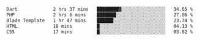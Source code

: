<!--START_SECTION:waka-->

```txt
Dart             2 hrs 37 mins   ████████▓░░░░░░░░░░░░░░░░   34.65 %
PHP              2 hrs 6 mins    ███████░░░░░░░░░░░░░░░░░░   27.86 %
Blade Template   1 hr 47 mins    ██████░░░░░░░░░░░░░░░░░░░   23.74 %
HTML             18 mins         █░░░░░░░░░░░░░░░░░░░░░░░░   04.13 %
CSS              17 mins         █░░░░░░░░░░░░░░░░░░░░░░░░   03.82 %
```

<!--END_SECTION:waka-->
